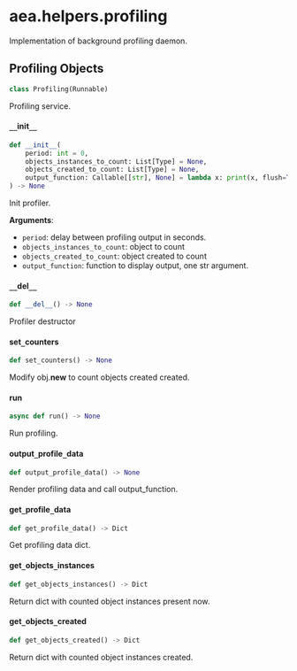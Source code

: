 <a id="aea.helpers.profiling"></a>

# aea.helpers.profiling

Implementation of background profiling daemon.

<a id="aea.helpers.profiling.Profiling"></a>

## Profiling Objects

```python
class Profiling(Runnable)
```

Profiling service.

<a id="aea.helpers.profiling.Profiling.__init__"></a>

#### `__`init`__`

```python
def __init__(
    period: int = 0,
    objects_instances_to_count: List[Type] = None,
    objects_created_to_count: List[Type] = None,
    output_function: Callable[[str], None] = lambda x: print(x, flush=True)
) -> None
```

Init profiler.

**Arguments**:

- `period`: delay between profiling output in seconds.
- `objects_instances_to_count`: object to count
- `objects_created_to_count`: object created to count
- `output_function`: function to display output, one str argument.

<a id="aea.helpers.profiling.Profiling.__del__"></a>

#### `__`del`__`

```python
def __del__() -> None
```

Profiler destructor

<a id="aea.helpers.profiling.Profiling.set_counters"></a>

#### set`_`counters

```python
def set_counters() -> None
```

Modify obj.__new__ to count objects created created.

<a id="aea.helpers.profiling.Profiling.run"></a>

#### run

```python
async def run() -> None
```

Run profiling.

<a id="aea.helpers.profiling.Profiling.output_profile_data"></a>

#### output`_`profile`_`data

```python
def output_profile_data() -> None
```

Render profiling data and call output_function.

<a id="aea.helpers.profiling.Profiling.get_profile_data"></a>

#### get`_`profile`_`data

```python
def get_profile_data() -> Dict
```

Get profiling data dict.

<a id="aea.helpers.profiling.Profiling.get_objects_instances"></a>

#### get`_`objects`_`instances

```python
def get_objects_instances() -> Dict
```

Return dict with counted object instances present now.

<a id="aea.helpers.profiling.Profiling.get_objects_created"></a>

#### get`_`objects`_`created

```python
def get_objects_created() -> Dict
```

Return dict with counted object instances created.

